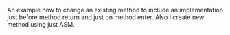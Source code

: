 An example how to change an existing method to include an implementation just before method return and just on method enter.
Also I create new method using just ASM.